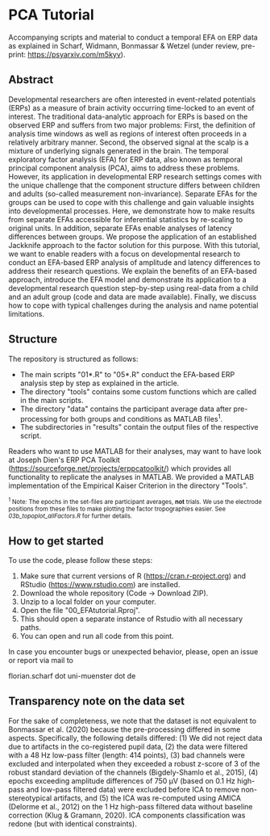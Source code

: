 # PCA Tutorial
Accompanying scripts and material to conduct a temporal EFA on ERP data as explained in Scharf, Widmann, Bonmassar & Wetzel (under review, pre-print: https://psyarxiv.com/m5kyv).

## Abstract
Developmental researchers are often interested in event-related potentials (ERPs) as a measure of brain activity occurring time-locked to an event of interest. The traditional data-analytic approach for ERPs is based on the observed ERP and suffers from two major problems: First, the definition of analysis time windows as well as regions of interest often proceeds in a relatively arbitrary manner. Second, the observed signal at the scalp is a mixture of underlying signals generated in the brain. The temporal exploratory factor analysis (EFA) for ERP data, also known as temporal principal component analysis (PCA), aims to address these problems. However, its application in developmental ERP research settings comes with the unique challenge that the component structure differs between children and adults (so-called measurement non-invariance). Separate EFAs for the groups can be used to cope with this challenge and gain valuable insights into developmental processes. Here, we demonstrate how to make results from separate EFAs accessible for inferential statistics by re-scaling to original units. In addition, separate EFAs enable analyses of latency differences between groups. We propose the application of an established Jackknife approach to the factor solution for this purpose. With this tutorial, we want to enable readers with a focus on developmental research to conduct an EFA-based ERP analysis of amplitude and latency differences to address their research questions. We explain the benefits of an EFA-based approach, introduce the EFA model and demonstrate its application to a developmental research question step-by-step using real-data from a child and an adult group (code and data are made available). Finally, we discuss how to cope with typical challenges during the analysis and name potential limitations.

## Structure 
The repository is structured as follows:
- The main scripts "01*.R" to "05*.R" conduct the EFA-based ERP analysis step by step as explained in the article.
- The directory "tools" contains some custom functions which are called in the main scripts.
- The directory "data" contains the participant average data after pre-processing for both groups and conditions as MATLAB files<sup>1</sup>. 
- The subdirectories in "results" contain the output files of the respective script.

Readers who want to use MATLAB for their analyses, may want to have look at Joseph Dien's ERP PCA Toolkit (https://sourceforge.net/projects/erppcatoolkit/) which provides all functionality to replicate the analyses in MATLAB. We provided a MATLAB implementation of the Empirical Kaiser Criterion in the directory "Tools".

<sub><sup>1</sup> Note: The epochs in the set-files are participant averages, **not** trials. We use the electrode positions from these files to make plotting the factor tropographies easier. See *03b_topoplot_allFactors.R* for further details.</sub> 

## How to get started
To use the code, please follow these steps:
1. Make sure that current versions of R (https://cran.r-project.org) and RStudio (https://www.rstudio.com) are installed. 
2. Download the whole repository (Code -> Download ZIP).
3. Unzip to a local folder on your computer.
4. Open the file "00_EFAtutorial.Rproj". 
5. This should open a separate instance of Rstudio with all necessary paths.
6. You can open and run all code from this point.

In case you encounter bugs or unexpected behavior, please, open an issue or report via mail to 

florian.scharf dot uni-muenster dot de 


## Transparency note on the data set
For the sake of completeness, we note that the dataset is not equivalent to Bonmassar et al. (2020) because the pre-processing differed in some aspects. Specifically, the following details differed: (1) We did not reject data due to artifacts in the co-registered pupil data, (2) the data were filtered with a 48 Hz low-pass filter (length: 414 points), (3) bad channels were excluded and interpolated when they exceeded a robust z-score of 3 of the robust standard deviation of the channels (Bigdely-Shamlo et al., 2015), (4) epochs exceeding amplitude differences of 750 µV (based on 0.1 Hz high-pass and low-pass filtered data) were excluded before ICA to remove non-stereotypical artifacts, and (5) the ICA was re-computed using AMICA (Delorme et al., 2012) on the 1 Hz high-pass filtered data without baseline correction (Klug & Gramann, 2020). ICA components classification was redone (but with identical constraints).
